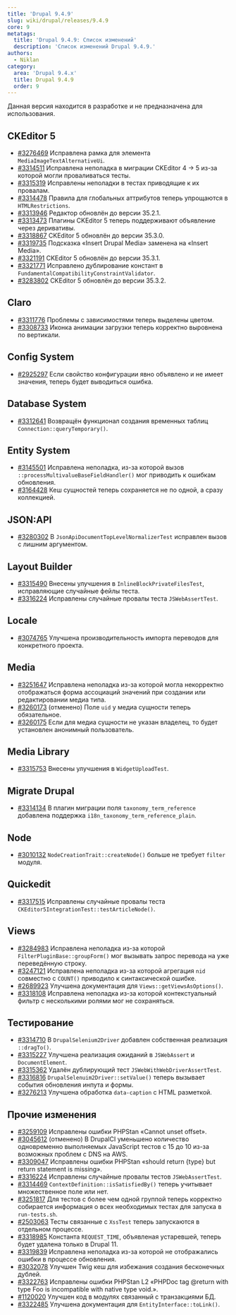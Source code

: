 ```yaml
---
title: 'Drupal 9.4.9'
slug: wiki/drupal/releases/9.4.9
core: 9
metatags:
  title: 'Drupal 9.4.9: Список изменений'
  description: 'Список изменений Drupal 9.4.9.'
authors:
  - Niklan
category:
  area: 'Drupal 9.4.x'
  title: Drupal 9.4.9
  order: 9
---
```


<Aside type="warning">

Данная версия находится в разработке и не предназначена для использования.

</Aside>

## CKEditor 5

- [#3276469](https://www.drupal.org/node/3276469) Исправлена рамка для элемента `MediaImageTextAlternativeUi`.
- [#3314511](https://www.drupal.org/node/3314511) Исправлена неполадка в миграции CKEditor 4 → 5 из-за которой могли проваливаться тесты.
- [#3315319](https://www.drupal.org/node/3315319) Исправлены неполадки в тестах приводящие к их провалам.
- [#3314478](https://www.drupal.org/node/3314478) Правила для глобальных аттрибутов теперь упрощаются в `HTMLRestrictions`.
- [#3313946](https://www.drupal.org/node/3313946) Редактор обновлён до версии 35.2.1.
- [#3313473](https://www.drupal.org/node/3313473) Плагины CKEditor 5 теперь поддерживают объявление через деривативы.
- [#3318867](https://www.drupal.org/node/3318867) CKEditor 5 обновлён до версии 35.3.0.
- [#3319735](https://www.drupal.org/node/3319735) Подсказка «Insert Drupal Media» заменена на «Insert Media».
- [#3321191](https://www.drupal.org/node/3321191) CKEditor 5 обновлён до версии 35.3.1.
- [#3321771](https://www.drupal.org/node/3321771) Исправлено дублирование констант в `FundamentalCompatibilityConstraintValidator`. 
- [#3283802](https://www.drupal.org/node/3283802) CKEditor 5 обновлён до версии 35.3.2.

## Claro

- [#3311776](https://www.drupal.org/node/3311776) Проблемы с зависимостями теперь выделены цветом.
- [#3308733](https://www.drupal.org/node/3308733) Иконка анимации загрузки теперь корректно выровнена по вертикали.

## Config System

- [#2925297](https://www.drupal.org/node/2925297) Если свойство конфигурации явно объявлено и не имеет значения, теперь будет выводиться ошибка.

## Database System

- [#3312641](https://www.drupal.org/node/3312641) Возвращён функционал создания временных таблиц `Connection::queryTemporary()`.

## Entity System

- [#3145501](https://www.drupal.org/node/3145501) Исправлена неполадка, из-за которой вызов `::processMultivalueBaseFieldHandler()` мог приводить к ошибкам обновления.
- [#3164428](https://www.drupal.org/node/3164428) Кеш сущностей теперь сохраняется не по одной, а сразу коллекцией.

## JSON:API

- [#3280302](https://www.drupal.org/node/3280302) В `JsonApiDocumentTopLevelNormalizerTest` исправлен вызов с лишним аргументом.

## Layout Builder

- [#3315490](https://www.drupal.org/node/3315490) Внесены улучшения в `InlineBlockPrivateFilesTest`, исправляющие случайные фейлы теста.
- [#3316224](https://www.drupal.org/node/3316224) Исправлены случайные провалы теста `JSWebAssertTest`.

## Locale

- [#3074765](https://www.drupal.org/node/3074765) Улучшена производительность импорта переводов для конкретного проекта.

## Media

- [#3251647](https://www.drupal.org/node/3251647) Исправлена неполадка из-за которой могла некорректно отображаться форма ассоциаций значений при создании или редактировании медиа типа.
- [#3260173](https://www.drupal.org/node/3260173) (отменено) Поле `uid` у медиа сущности теперь обязательное. 
- [#3260175](https://www.drupal.org/node/3260175) Если для медиа сущности не указан владелец, то будет установлен анонимный пользователь.

## Media Library

- [#3315753](https://www.drupal.org/node/3315753) Внесены улучшения в `WidgetUploadTest`.

## Migrate Drupal

- [#3314134](https://www.drupal.org/node/3314134) В плагин миграции поля `taxonomy_term_reference` добавлена поддержка `i18n_taxonomy_term_reference_plain`.

## Node

- [#3010132](https://www.drupal.org/node/3010132) `NodeCreationTrait::createNode()` больше не требует `filter` модуля.

## Quickedit

- [#3317515](https://www.drupal.org/node/3317515) Исправлены случайные провалы теста `CKEditor5IntegrationTest::testArticleNode()`.

## Views

- [#3284983](https://www.drupal.org/node/3284983) Исправлена неполадка из-за которой `FilterPluginBase::groupForm()` мог вызывать запрос перевода на уже переведённую строку.
- [#3247121](https://www.drupal.org/node/3247121) Исправлена неполадка из-за которой агрегация `nid` совместно с `COUNT()` приводило к синтаксической ошибке.
- [#2689923](https://www.drupal.org/node/2689923) Улучшена документация для `Views::getViewsAsOptions()`.
- [#3318108](https://www.drupal.org/node/3318108) Исправлена неполадка из-за которой контекстуальный фильтр с несколькими ролями мог не сохраняться. 

## Тестирование

- [#3314710](https://www.drupal.org/node/3314710) В `DrupalSelenium2Driver` добавлен собственная реализация `::dragTo()`.
- [#3315227](https://www.drupal.org/node/3315227) Улучшена реализация ожиданий в `JSWebAssert` и `DocumentElement`.
- [#3315362](https://www.drupal.org/node/3315362) Удалён дублирующий тест `JSWebWithWebDriverAssertTest`.
- [#3316816](https://www.drupal.org/node/3316816) `DrupalSelenuim2Driver::setValue()` теперь вызывает события обновления инпута и формы.
- [#3276213](https://www.drupal.org/node/3276213) Улучшена обработка `data-caption` с HTML разметкой.

## Прочие изменения

- [#3259109](https://www.drupal.org/node/3259109) Исправлены ошибки PHPStan «Cannot unset offset».
- [#3045612](https://www.drupal.org/node/3045612) (отменено) В DrupalCI уменьшено количество одновременно выполняемых JavaScript тестов с 15 до 10 из-за возможных проблем с DNS на AWS.
- [#3309047](https://www.drupal.org/node/3309047) Исправлены ошибки PHPStan «should return {type} but return statement is missing».
- [#3316224](https://www.drupal.org/node/3316224) Исправлены случайные провалы тестов `JSWebAssertTest`.
- [#3314469](https://www.drupal.org/node/3314469) `ContextDefinition::isSatisfiedBy()` теперь учитывает множественное поле или нет.
- [#3251817](https://www.drupal.org/node/3251817) Для тестов с более чем одной группой теперь корректно собирается информация о всех необходимых тестах для запуска в `run-tests.sh`.
- [#2503063](https://www.drupal.org/node/2503063) Тесты связанные с `XssTest` теперь запускаются в отдельном процессе.
- [#3318985](https://www.drupal.org/node/3318985) Константа `REQUEST_TIME`, объявленая устаревшей, теперь будет удалена только в Drupal 11.
- [#3319839](https://www.drupal.org/node/3319839) Исправлена неполадка из-за которой не отображались ошибки в процессе обновления.
- [#3032078](https://www.drupal.org/node/3032078) Улучшен Twig кеш для избежания создания бесконечных дублей.
- [#3322763](https://www.drupal.org/node/3322763) Исправлены ошибки PHPStan L2 «PHPDoc tag @return with type Foo is incompatible with native type void.».
- [#1120020](https://www.drupal.org/node/1120020) Улучшен код в модулях связанный с транзакциями БД.
- [#3322485](https://www.drupal.org/node/3322485) Улучшена документация для `EntityInterface::toLink()`.